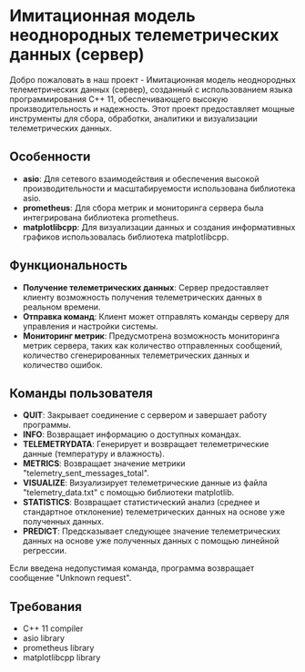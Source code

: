 # Имитационная модель неоднородных телеметрических данных (сервер)

Добро пожаловать в наш проект - Имитационная модель неоднородных телеметрических данных (сервер), созданный с использованием языка программирования C++ 11, обеспечивающего высокую производительность и надежность. Этот проект предоставляет мощные инструменты для сбора, обработки, аналитики и визуализации телеметрических данных.

## Особенности

- **asio**: Для сетевого взаимодействия и обеспечения высокой производительности и масштабируемости использована библиотека asio.
- **prometheus**: Для сбора метрик и мониторинга сервера была интегрирована библиотека prometheus.
- **matplotlibcpp**: Для визуализации данных и создания информативных графиков использовалась библиотека matplotlibcpp.

## Функциональность

- **Получение телеметрических данных**: Сервер предоставляет клиенту возможность получения телеметрических данных в реальном времени.
- **Отправка команд**: Клиент может отправлять команды серверу для управления и настройки системы.
- **Мониторинг метрик**: Предусмотрена возможность мониторинга метрик сервера, таких как количество отправленных сообщений, количество сгенерированных телеметрических данных и количество ошибок.


## Команды пользователя

- **QUIT**: Закрывает соединение с сервером и завершает работу программы.
- **INFO**: Возвращает информацию о доступных командах.
- **TELEMETRYDATA**: Генерирует и возвращает телеметрические данные (температуру и влажность).
- **METRICS**: Возвращает значение метрики "telemetry_sent_messages_total".
- **VISUALIZE**: Визуализирует телеметрические данные из файла "telemetry_data.txt" с помощью библиотеки matplotlib.
- **STATISTICS**: Возвращает статистический анализ (среднее и стандартное отклонение) телеметрических данных на основе уже полученных данных.
- **PREDICT**: Предсказывает следующее значение телеметрических данных на основе уже полученных данных с помощью линейной регрессии.

Если введена недопустимая команда, программа возвращает сообщение "Unknown request".

## Требования

- C++ 11 compiler
- asio library
- prometheus library
- matplotlibcpp library
